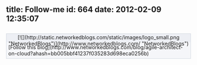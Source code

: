 title: Follow-me
id: 664
date: 2012-02-09 12:35:07
---

<div id='networkedblogs_nwidget_container' style='height:360px;padding-top:10px;'><div id='networkedblogs_nwidget_above'></div><div id='networkedblogs_nwidget_widget' style="border:1px solid #D1D7DF;background-color:#F5F6F9;margin:0 auto;"><div id="networkedblogs_nwidget_logo" style="background-color:#edeff4;text-align:center;height:21px;margin:0;padding:1px;">[![](http://static.networkedblogs.com/static/images/logo_small.png "NetworkedBlogs")](http://www.networkedblogs.com/ "NetworkedBlogs")</div><div id="networkedblogs_nwidget_body" style="text-align:center;"></div><div id="networkedblogs_nwidget_follow" style="padding:5px;">[Follow this blog](http://www.networkedblogs.com/blog/agile-architect-on-cloud?ahash=bb005bbf41237f035283d698eca0256b)</div></div><div id='networkedblogs_nwidget_below'></div></div>